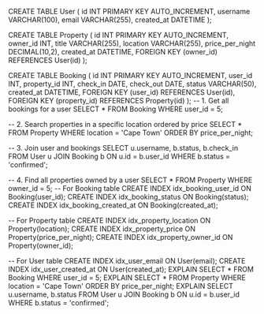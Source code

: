 CREATE TABLE User (
    id INT PRIMARY KEY AUTO_INCREMENT,
    username VARCHAR(100),
    email VARCHAR(255),
    created_at DATETIME
);

CREATE TABLE Property (
    id INT PRIMARY KEY AUTO_INCREMENT,
    owner_id INT,
    title VARCHAR(255),
    location VARCHAR(255),
    price_per_night DECIMAL(10,2),
    created_at DATETIME,
    FOREIGN KEY (owner_id) REFERENCES User(id)
);

CREATE TABLE Booking (
    id INT PRIMARY KEY AUTO_INCREMENT,
    user_id INT,
    property_id INT,
    check_in DATE,
    check_out DATE,
    status VARCHAR(50),
    created_at DATETIME,
    FOREIGN KEY (user_id) REFERENCES User(id),
    FOREIGN KEY (property_id) REFERENCES Property(id)
);
-- 1. Get all bookings for a user
SELECT * FROM Booking WHERE user_id = 5;

-- 2. Search properties in a specific location ordered by price
SELECT * FROM Property WHERE location = 'Cape Town' ORDER BY price_per_night;

-- 3. Join user and bookings
SELECT u.username, b.status, b.check_in
FROM User u
JOIN Booking b ON u.id = b.user_id
WHERE b.status = 'confirmed';

-- 4. Find all properties owned by a user
SELECT * FROM Property WHERE owner_id = 5;
-- For Booking table
CREATE INDEX idx_booking_user_id ON Booking(user_id);
CREATE INDEX idx_booking_status ON Booking(status);
CREATE INDEX idx_booking_created_at ON Booking(created_at);

-- For Property table
CREATE INDEX idx_property_location ON Property(location);
CREATE INDEX idx_property_price ON Property(price_per_night);
CREATE INDEX idx_property_owner_id ON Property(owner_id);

-- For User table
CREATE INDEX idx_user_email ON User(email);
CREATE INDEX idx_user_created_at ON User(created_at);
EXPLAIN SELECT * FROM Booking WHERE user_id = 5;
EXPLAIN SELECT * FROM Property WHERE location = 'Cape Town' ORDER BY price_per_night;
EXPLAIN SELECT u.username, b.status FROM User u JOIN Booking b ON u.id = b.user_id WHERE b.status = 'confirmed';

